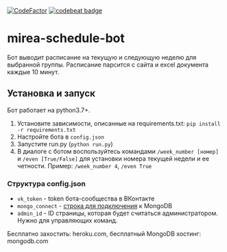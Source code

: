 [![CodeFactor](https://www.codefactor.io/repository/github/0niel/mirea-schedule-bot/badge)](https://www.codefactor.io/repository/github/0niel/mirea-schedule-bot) [![codebeat badge](https://codebeat.co/badges/d430d71a-b834-4f8b-90ed-3a333b64975f)](https://codebeat.co/projects/github-com-0niel-mirea-schedule-bot-master)
# mirea-schedule-bot
Бот выводит расписание на текущую и следующую неделю для выбранной группы. Расписание парсится с сайта и excel документа каждые 10 минут.

## Установка и запуск
Бот работает на python3.7+. 
1. Установите зависимости, описанные на requirements.txt: `pip install -r requirements.txt`
2. Настройте бота в `config.json`
3. Запустите run.py (`python run.py`)
4. В диалоге с ботом воспользуйтесь командами `/week_number [номер]` и `/even [True/False]` для установки номера текущей недели и ее четности. Пример: `/week_number 4`, `/even True`

### Структура config.json
* `vk_token` - token бота-сообщества в ВКонтакте
* `mongo_connect` - [строка для подключения](mongodb+srv://msiet5wVdc5fh3AS:<password>@schedulebot.xredu.mongodb.net/<dbname>?retryWrites=true&w=majority) к MongoDB
* `admin_id` - ID страницы, которая будет считаться администратором. Нужно для управляющих команд.


Бесплатно захостить: heroku.com, бесплатный MongoDB хостинг: mongodb.com
